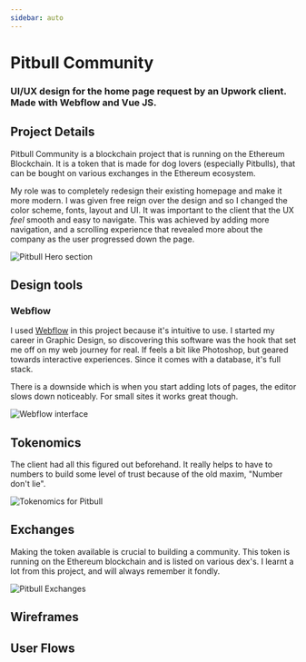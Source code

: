 ```yaml
---
sidebar: auto
---
```


# Pitbull Community

### UI/UX design for the home page request by an Upwork client. Made with Webflow and Vue JS. 

## Project Details

Pitbull Community is a blockchain project that is running on the Ethereum Blockchain.  It is a token that is made for dog lovers (especially Pitbulls), that can be bought on various exchanges in the Ethereum ecosystem.     

My role was to completely redesign their existing homepage and make it more modern.  I was given free reign over the design and so I changed the color scheme, fonts, layout and UI.  It was important to the client that the UX *feel* smooth and easy to navigate.  This was achieved by adding more navigation, and a scrolling experience that revealed more about the company as the user progressed down the page.  

![Pitbull Hero section](/images/work/pitbull/pitbull-hero.png)

## Design tools

### Webflow

I used [Webflow](https://www.webflow.com) in this project because it's intuitive to use. I started my career in Graphic Design, so discovering this software was the hook that set me off on my web journey for real. If feels a bit like Photoshop, but geared towards interactive experiences. Since it comes with a database, it's full stack.

There is a downside which is when you start adding lots of pages, the editor slows down noticeably. For small sites it works great though.

![Webflow interface](/images/work/pitbull/pitbull-webflow.png)

## Tokenomics

The client had all this figured out beforehand. It really helps to have to numbers to build some level of trust because of the old maxim, "Number don't lie".

![Tokenomics for Pitbull](/images/work/pitbull/pitbull-tokenomics.png)

## Exchanges

Making the token available is crucial to building a community. This token is running on the Ethereum blockchain and is listed on various dex's. I learnt a lot from this project, and will always remember it fondly.

![Pitbull Exchanges](/images/work/pitbull/pitbull-exchanges.png)

## Wireframes

## User Flows
